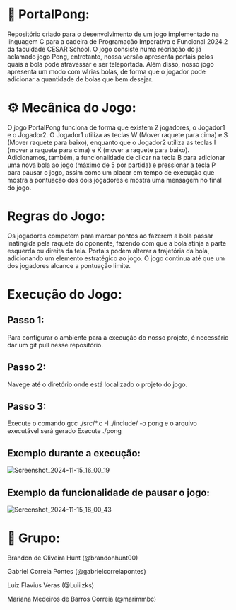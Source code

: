 # 🏓 PortalPong:
Repositório criado para o desenvolvimento de um jogo implementado na linguagem C para a cadeira de Programação Imperativa e Funcional 2024.2 da faculdade CESAR School. O jogo consiste numa recriação do já aclamado jogo Pong, entretanto, nossa versão apresenta portais pelos quais a bola pode atravessar e ser teleportada. Além disso, nosso jogo apresenta um modo com várias bolas, de forma que o jogador pode adicionar a quantidade de bolas que bem desejar. 

# ⚙ Mecânica do Jogo:
O jogo PortalPong funciona de forma que existem 2 jogadores, o Jogador1 e o Jogador2. O Jogador1 utiliza as teclas W (Mover raquete para cima) e S (Mover raquete para baixo), enquanto que o Jogador2 utiliza as teclas I (mover a raquete para cima) e K (mover a raquete para baixo). Adicionamos, também, a funcionalidade de clicar na tecla B para adicionar uma nova bola ao jogo (máximo de 5 por partida) e pressionar a tecla P para pausar o jogo, assim como um placar em tempo de execução que mostra a pontuação dos dois jogadores e mostra uma mensagem no final do jogo.

# Regras do Jogo:

Os jogadores competem para marcar pontos ao fazerem a bola passar inatingida pela raquete do oponente, fazendo com que a bola atinja a parte esquerda ou direita da tela. Portais podem alterar a trajetória da bola, adicionando um elemento estratégico ao jogo. O jogo continua até que um dos jogadores alcance a pontuação limite.

# Execução do Jogo:

## Passo 1:
Para configurar o ambiente para a execução do nosso projeto, é necessário dar um git pull nesse repositório.

## Passo 2:
Navege até o diretório onde está localizado o projeto do jogo.

## Passo 3:
Execute o comando gcc ./src/*.c -I ./include/ -o pong e o arquivo executável será gerado
Execute ./pong

## Exemplo durante a execução:
![Screenshot_2024-11-15_16_00_19](https://github.com/user-attachments/assets/59fc3d4a-4185-4f86-8faf-67b410dc2d9e)

## Exemplo da funcionalidade de pausar o jogo:
![Screenshot_2024-11-15_16_00_43](https://github.com/user-attachments/assets/2e5da596-79f0-45a6-8203-6eddbf8c853d)


# 👥 Grupo:
Brandon de Oliveira Hunt (@brandonhunt00)

Gabriel Correia Pontes (@gabrielcorreiapontes)

Luiz Flavius Veras (@Luiiizks)

Mariana Medeiros de Barros Correia (@marimmbc) 
